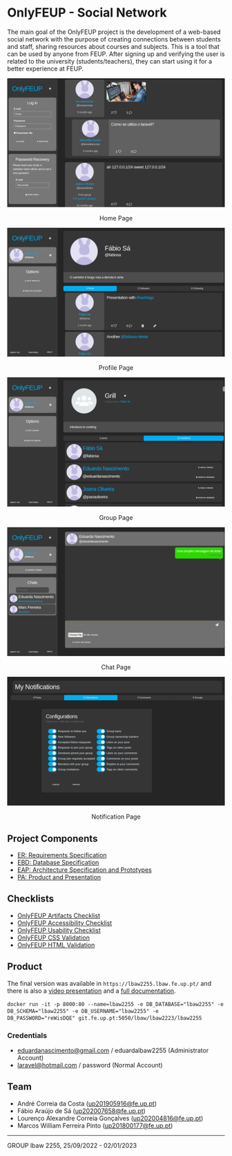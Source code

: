 # OnlyFEUP - Social Network

The main goal of the OnlyFEUP project is the development of a web-based social network with the purpose of creating connections between students and staff, sharing resources about courses and subjects. This is a tool that can be used by anyone from FEUP. After signing up and verifying the user is related to the university (students/teachers), they can start using it for a better experience at FEUP.

![Home page](../Images/Homepage.png)
<p align="center">Home Page</p>

![Profil page](../Images/Profilepage.png)
<p align="center">Profile Page</p>

![Group page](../Images/Grouppage.png)
<p align="center">Group Page</p>

![Chat page](../Images/Chatpage.png)
<p align="center">Chat Page</p>

![Notification page](../Images/Notificationpage.png)
<p align="center">Notification Page</p>

## Project Components

* [ER: Requirements Specification](/wiki/er.md)
* [EBD: Database Specification](/wiki/edb.md)
* [EAP: Architecture Specification and Prototypes](/wiki/eap.md)
* [PA: Product and Presentation](/wiki/pa.md)

## Checklists

*  [OnlyFEUP Artifacts Checklist](./docs/OnlyFEUP_Checklist.pdf)
*  [OnlyFEUP Accessibility Checklist](./docs/Accessibility%20Checklist.pdf)
*  [OnlyFEUP Usability Checklist](./docs/Usability%20Checklist.pdf)
*  [OnlyFEUP CSS Validation](./docs/CSS%20Validation.pdf)
*  [OnlyFEUP HTML Validation](./docs/HTML%20Validation.pdf)

## Product

The final version was available in `https://lbaw2255.lbaw.fe.up.pt/` and there is also a [video presentation](./docs/lbaw2255.mp4) and a [full documentation](./Report.pdf).

```code
docker run -it -p 8000:80 --name=lbaw2255 -e DB_DATABASE="lbaw2255" -e DB_SCHEMA="lbaw2255" -e DB_USERNAME="lbaw2255" -e DB_PASSWORD="reWisDQE" git.fe.up.pt:5050/lbaw/lbaw2223/lbaw2255
```

### Credentials

- eduardanascimento@gmail.com / eduardalbaw2255 (Administrator Account)
- laravel@hotmail.com / password (Normal Account)

## Team

* André Correia da Costa (up201905916@fe.up.pt)
* Fábio Araújo de Sá (up202007658@fe.up.pt)
* Lourenço Alexandre Correia Gonçalves (up202004816@fe.up.pt)
* Marcos William Ferreira Pinto (up201800177@fe.up.pt)

---

GROUP lbaw 2255, 25/09/2022 - 02/01/2023